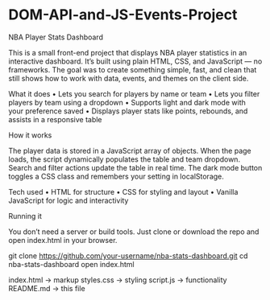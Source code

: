 # DOM-API-and-JS-Events-Project
NBA Player Stats Dashboard

This is a small front-end project that displays NBA player statistics in an interactive dashboard. It’s built using plain HTML, CSS, and JavaScript — no frameworks. The goal was to create something simple, fast, and clean that still shows how to work with data, events, and themes on the client side.

What it does
	•	Lets you search for players by name or team
	•	Lets you filter players by team using a dropdown
	•	Supports light and dark mode with your preference saved
	•	Displays player stats like points, rebounds, and assists in a responsive table

How it works

The player data is stored in a JavaScript array of objects. When the page loads, the script dynamically populates the table and team dropdown.
Search and filter actions update the table in real time.
The dark mode button toggles a CSS class and remembers your setting in localStorage.

Tech used
	•	HTML for structure
	•	CSS for styling and layout
	•	Vanilla JavaScript for logic and interactivity

Running it

You don’t need a server or build tools.
Just clone or download the repo and open index.html in your browser.

git clone https://github.com/your-username/nba-stats-dashboard.git
cd nba-stats-dashboard
open index.html

index.html     → markup
styles.css     → styling
script.js      → functionality
README.md      → this file
